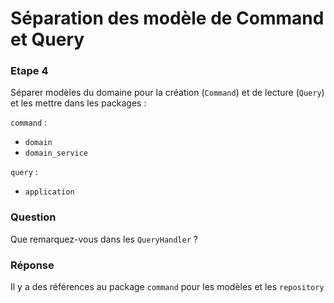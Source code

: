# Séparation des modèle de Command et Query

### Etape 4

Séparer modèles du domaine pour la création (`Command`) et de lecture (`Query`) et les mettre dans les packages :

`command` :

- `domain`
- `domain_service`

`query` :

- `application`

### Question

Que remarquez-vous dans les `QueryHandler` ?

### Réponse

Il y a des références au package `command` pour les modèles et les `repository`
